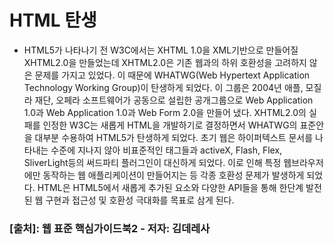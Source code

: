 # HTML 탄생
- HTML5가 나타나기 전 W3C에서는 XHTML 1.0을 XML기반으로 만들어질 XHTML2.0을 만들었는데 XHTML2.0은 기존 웹과의 하위 호환성을 고려하지 않은 문제를 가지고 있었다. 이 때문에 WHATWG(Web Hypertext Application Technology Working Group)이 탄생하게 되었다. 이 그룹은 2004년 애플, 모질라 재단, 오페라 소프트웨어가 공동으로 설립한 공개그룹으로 Web Application 1.0과 Web Application 1.0과 Web Form 2.0을 만들어 냈다. XHTML2.0의 실패를 인정한 W3C는 새롭게 HTML을 개발하기로 결정하면서 WHATWG의 표준안을 대부분 수용하여 HTML5가 탄생하게 되었다.
초기 웹은 하이퍼텍스트 문서를 나타내는 수준에 지나지 않아 비표준적인 태그들과 activeX, Flash, Flex, SliverLight등의 써드파티 플러그인이 대신하게 되었다. 이로 인해 특정 웹브라우저에만 동작하는 웹 애플리케이션이 만들어지는 등 각종 호환성 문제가 발생하게 되었다.
HTML은 HTML5에서 새롭게 추가된 요소와 다양한 API들을 통해 한단계 발전된 웹 구현과 접근성 및 호환성 극대화를 목표로 삼게 된다.

### [출처]: 웹 표준 핵심가이드북2 - 저자: 김데레사